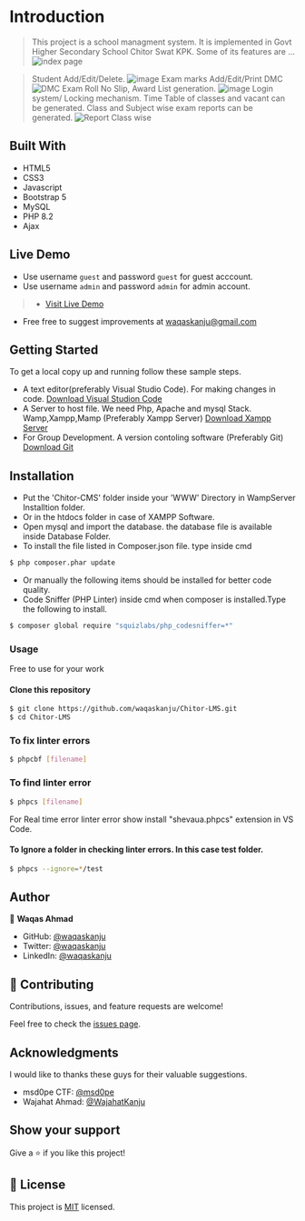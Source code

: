 
# Introduction

> This project is a school managment system. It is implemented in Govt Higher Secondary School Chitor Swat KPK. Some of its features are ...
![index page](https://user-images.githubusercontent.com/13853450/227044754-546a955e-f01b-4534-876e-2f1582e259f0.png)

> Student Add/Edit/Delete.
![image](https://user-images.githubusercontent.com/13853450/227787269-690c171b-1183-43a8-8b84-62cc0ff191db.png)
> Exam marks Add/Edit/Print DMC
![DMC](https://user-images.githubusercontent.com/13853450/227045364-7c662486-9ca3-4fad-ba38-f9250095e6e9.png)
> Exam Roll No Slip, Award List generation.
![image](https://user-images.githubusercontent.com/13853450/227787431-7d8e168e-c88b-42fd-b48b-c8d9498f2cd9.png)
> Login system/ Locking mechanism.
> Time Table of classes and vacant can be generated.
> Class and Subject wise exam reports can be generated.
![Report Class wise](https://user-images.githubusercontent.com/13853450/227046321-f1409e9c-a519-49f0-8a58-ff2b600035e4.png)

## Built With

- HTML5
- CSS3
- Javascript
- Bootstrap 5
- MySQL
- PHP 8.2
- Ajax

## Live Demo

- Use username `guest` and password `guest` for guest acccount.
- Use username `admin` and password `admin` for admin account.

> -  [Visit Live Demo](https://chitor.000webhostapp.com/)

- Free free to suggest improvements at waqaskanju@gmail.com

## Getting Started

To get a local copy up and running follow these sample steps.

- A text editor(preferably Visual Studio Code). For making changes in code. [Download Visual Studion Code](https://code.visualstudio.com/)
- A Server to host file. We need Php, Apache and mysql Stack. Wamp,Xampp,Mamp (Preferably Xampp Server)    [Download Xampp Server](https://www.apachefriends.org/download.html)
- For Group Development. A version contoling software (Preferably Git)  [Download Git](https://git-scm.com/downloads)

## Installation
- Put the 'Chitor-CMS' folder inside your 'WWW' Directory in WampServer Installtion folder.
- Or in the htdocs folder in case of XAMPP Software.
- Open mysql and import the database. the database file is available inside Database Folder.
- To install the file listed in Composer.json file. type inside cmd

```bash
$ php composer.phar update
```

- Or manually the following items should be installed for better code quality.
- Code Sniffer (PHP Linter) inside cmd when composer is installed.Type the following to install.

```bash
$ composer global require "squizlabs/php_codesniffer=*"
```

### Usage
Free to use for your work

#### Clone this repository

```bash
$ git clone https://github.com/waqaskanju/Chitor-LMS.git
$ cd Chitor-LMS
```

### To fix linter errors

```bash
$ phpcbf [filename]
```

### To find linter error

```bash
$ phpcs [filename]
```

For Real time error linter error show install "shevaua.phpcs" extension in VS Code.

#### To Ignore a folder in checking linter errors. In this case test folder.

```bash
$ phpcs --ignore=*/test
```
## Author

👤 **Waqas Ahmad**

- GitHub: [@waqaskanju](https://github.com/waqaskanju)
- Twitter: [@waqaskanju](https://twitter.com/waqaskanju)
- LinkedIn: [@waqaskanju](https://www.linkedin.com/in/waqaskanju)


## 🤝 Contributing

Contributions, issues, and feature requests are welcome!

Feel free to check the [issues page](../../issues/).

## Acknowledgments
I would like to thanks these guys for their valuable suggestions.

- msd0pe CTF: [@msd0pe](msd0pe.ctf@gmail.com)
- Wajahat Ahmad: [@WajahatKanju](https://github.com/WajahatKanju)

## Show your support

Give a ⭐️ if you like this project!


## 📝 License

This project is [MIT](./MIT.md) licensed.
